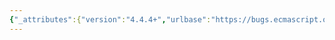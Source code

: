 ```yaml
---
{"_attributes":{"version":"4.4.4+","urlbase":"https://bugs.ecmascript.org/","maintainer":"dherman@mozilla.com"},"bug":{"bug_id":2491,"creation_ts":"2014-02-02 12:47:00 -0800","short_desc":"Changes to default constructor breaks \"existing\" code","delta_ts":"2015-07-10 08:35:05 -0700","product":"Draft for 6th Edition","component":"technical issue","version":"Rev 21: November 8, 2013 Draft","rep_platform":"All","op_sys":"All","bug_status":"RESOLVED","resolution":"FIXED","priority":"Normal","bug_severity":"enhancement","everconfirmed":true,"reporter":{"uid":"arv","name":"Erik Arvidsson"},"assigned_to":{"uid":"allen","name":"Allen Wirfs-Brock"},"cc":["claude.pache","erik.arvidsson"],"long_desc":[{"commentid":7169,"comment_count":0,"who":{"uid":"arv","name":"Erik Arvidsson"},"bug_when":"2014-02-02 12:47:38 -0800","thetext":"The change to add a return to the default constructor broke some tests we have.\n\nBefore\n\nconstruct(..args) {\n  super(...args);\n}\n\nNow\n\nconstruct(..args) {\n  return super(...args);\n}\n\nThe problem arises when we extend an old school \"class\" where the code does not explicitly set constructor.\n\nfunction B() {}\nB.prototype = { ... }\nclass C extends B {}\nnew C() instanceof C  // false\n\nThe reason why this fails is that `B.prototype.constructor === Object` so `new C()` returns `Object()`.\n\nThe work around is to set `B.prototype.constructor = B` but I feel like the problem, adding return added solved, is smaller than the problem it introduces."},{"commentid":7281,"comment_count":1,"who":{"uid":"allen","name":"Allen Wirfs-Brock"},"bug_when":"2014-02-12 16:58:15 -0800","thetext":"fixed in rev23 editor's draft\n\nreverted back to the \"before\" definition"},{"commentid":7579,"comment_count":2,"who":{"uid":"allen","name":"Allen Wirfs-Brock"},"bug_when":"2014-04-06 11:30:56 -0700","thetext":"fixed in rev23 draft"}]}}
---
```

